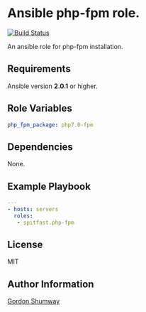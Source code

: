 Ansible php-fpm role.
=========
[![Build Status](https://travis-ci.org/spitfast/ansible-php-fpm-role.svg?branch=master)](https://travis-ci.org/spitfast/ansible-php-fpm-role)

An ansible role for php-fpm installation.

Requirements
------------

Ansible version **2.0.1** or higher.

Role Variables
--------------

```yaml
php_fpm_package: php7.0-fpm
```

Dependencies
------------

None.

Example Playbook
----------------

```yaml
---
- hosts: servers
  roles:
   - spitfast.php-fpm
```

License
-------

MIT

Author Information
------------------

[Gordon Shumway](https://github.com/spitfast/)
